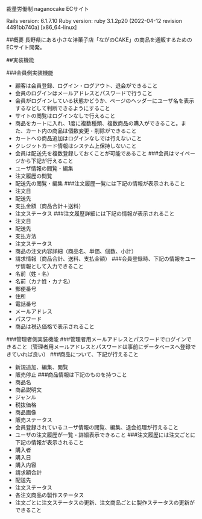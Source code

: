 
裁量労働制
naganocake ECサイト



Rails version: 6.1.7.10
Ruby version: ruby 3.1.2p20 (2022-04-12 revision 4491bb740a) [x86_64-linux]

##概要
長野県にある小さな洋菓子店「ながのCAKE」の商品を通販するためのECサイト開発。

##実装機能

###会員側実装機能

+ 顧客は会員登録、ログイン・ログアウト、退会ができること
+ 会員のログインはメールアドレスとパスワードで行うこと
+ 会員がログインしている状態かどうか、ページのヘッダーにユーザ名を表示するなどして判断できるようにすること
+ サイトの閲覧はログインなしで行えること
+ 商品をカートに入れ、1度に複数種類、複数商品の購入ができること。また、カート内の商品は個数変更・削除ができること
+ カートへの商品追加はログインなしでは行えないこと
+ クレジットカード情報はシステム上保持しないこと
+ 会員は配送先を複数登録しておくことが可能であること
###会員はマイページから下記が行えること
+ ユーザ情報の閲覧・編集
+ 注文履歴の閲覧
+ 配送先の閲覧・編集
###注文履歴一覧には下記の情報が表示されること
+ 注文日
+ 配送先
+ 支払金額（商品合計＋送料）
+ 注文ステータス
###注文履歴詳細には下記の情報が表示されること
+ 注文日
+ 配送先
+ 支払方法
+ 注文ステータス
+ 商品の注文内容詳細（商品名、単価、個数、小計）
+ 請求情報（商品合計、送料、支払金額）
###会員登録時、下記の情報をユーザ情報として入力できること
+ 名前（姓・名）
+ 名前（カナ姓・カナ名）
+ 郵便番号
+ 住所
+ 電話番号
+ メールアドレス
+ パスワード
+ 商品は税込価格で表示されること

###管理者側実装機能
###管理者用メールアドレスとパスワードでログインできること（管理者用メールアドレスとパスワードは事前にデータベースへ登録できていれば良い）
###商品について、下記が行えること
+ 新規追加、編集、閲覧
+ 販売停止
###商品情報は下記のものを持つこと
+ 商品名
+ 商品説明文
+ ジャンル
+ 税抜価格
+ 商品画像
+ 販売ステータス
+ 会員登録されているユーザ情報の閲覧、編集、退会処理が行えること
+ ユーザの注文履歴が一覧・詳細表示できること
###注文履歴には注文ごとに下記の情報が表示されること
+ 購入者
+ 購入日
+ 購入内容
+ 請求額合計
+ 配送先
+ 注文ステータス
+ 各注文商品の製作ステータス
+ 注文ごとに注文ステータスの更新、注文商品ごとに製作ステータスの更新ができること
